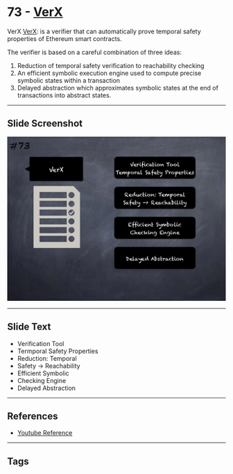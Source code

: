 
# 73 - [VerX](./VerX.md)

VerX [VerX](https://verx.ch/): is a verifier that can automatically prove temporal safety properties of Ethereum smart contracts. 

The verifier is based on a careful combination of three ideas: 
1. Reduction of temporal safety verification to reachability checking
2. An efficient symbolic execution engine used to compute precise symbolic states within a transaction
3. Delayed abstraction which approximates symbolic states at the end of transactions into abstract states. 
___
## Slide Screenshot
![073.png](../../images/6.%20Audit%20Techniques%20and%20Tools%20101/073.png)
___
## Slide Text
- Verification Tool
- Termporal Safety Properties
- Reduction: Temporal
- Safety -> Reachability
- Efficient Symbolic
- Checking Engine
- Delayed Abstraction
___
## References
- [Youtube Reference](https://youtu.be/jZ81ebDJVe0?t=816)
___
## Tags
